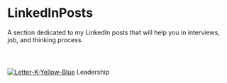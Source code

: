 # LinkedInPosts
A section dedicated to my LinkedIn posts that will help you in interviews, job, and thinking process.

#
<br>
<a href="https://www.linkedin.com/feed/update/urn:li:activity:7218668542882172928/"><img src="https://i.ibb.co/VwDTTJf/Letter-K-Yellow-Blue.png" alt="Letter-K-Yellow-Blue" border="0"></a> Leadership
